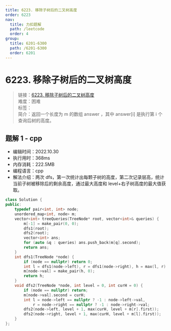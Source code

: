 ```yaml
---
title: 6223. 移除子树后的二叉树高度
order: 6223
nav:
  title: 力扣题解
  path: /leetcode
  order: 4
group:
  title: 6201-6300
  path: /6201-6300
  order: 6201
---
```


# 6223. 移除子树后的二叉树高度

> 链接：[6223. 移除子树后的二叉树高度](https://leetcode.cn/problems/height-of-binary-tree-after-subtree-removal-queries/)  
> 难度：困难  
> 标签：  
> 简介：返回一个长度为 m 的数组 answer ，其中 answer[i] 是执行第 i 个查询后树的高度。

## 题解 1 - cpp

- 编辑时间：2022.10.30
- 执行用时：368ms
- 内存消耗：222.5MB
- 编程语言：cpp
- 解法介绍：两次 dfs，第一次统计出每颗子树的高度，第二次记录层高，统计当前子树被移除后的剩余高度，通过最大高度和 level+右子树高度的最大值获取。

```cpp
class Solution {
public:
    typedef pair<int, int> node;
    unordered_map<int, node> m;
    vector<int> treeQueries(TreeNode* root, vector<int>& queries) {
        m[-1] = make_pair(0, 0);
        dfs1(root);
        dfs2(root);
        vector<int> ans;
        for (auto &q : queries) ans.push_back(m[q].second);
        return ans;
    }
    int dfs1(TreeNode *node) {
        if (node == nullptr) return 0;
        int l = dfs1(node->left), r = dfs1(node->right), h = max(l, r) + 1;
        m[node->val] = make_pair(h, 0);
        return h;
    }
    void dfs2(TreeNode *node, int level = 0, int curH = 0) {
        if (node == nullptr) return;
        m[node->val].second = curH;
        int l = node->left == nullptr ? -1 : node->left->val,
            r = node->right == nullptr ? -1 : node->right->val;
        dfs2(node->left, level + 1, max(curH, level + m[r].first));
        dfs2(node->right, level + 1, max(curH, level + m[l].first));
    }
};
```
